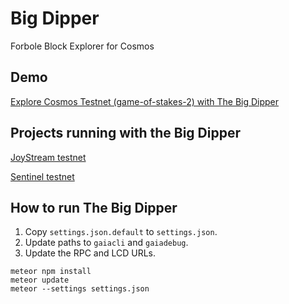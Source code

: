 # Big Dipper
Forbole Block Explorer for Cosmos

## Demo
[Explore Cosmos Testnet (game-of-stakes-2) with The Big Dipper](https://bigdipper.forbole.com)

## Projects running with the Big Dipper
[JoyStream testnet](http://explorer.joystream.org/)

[Sentinel testnet](https://explorer.sentinel.co/)

## How to run The Big Dipper

1. Copy `settings.json.default` to `settings.json`.
2. Update paths to `gaiacli` and `gaiadebug`.
3. Update the RPC and LCD URLs.

```
meteor npm install
meteor update
meteor --settings settings.json
```
